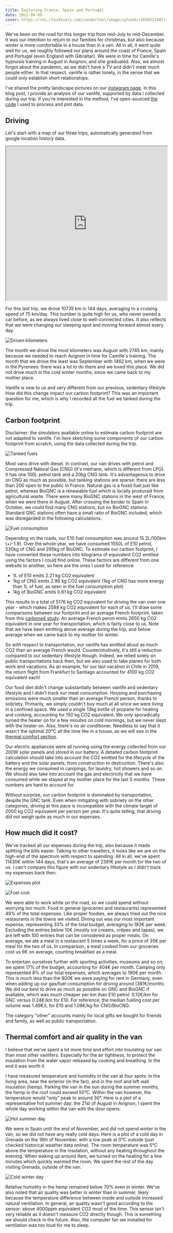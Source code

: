 ```yaml
---
title: Exploring France, Spain and Portugal
date: 2022-04-09
cover: https://res.cloudinary.com/vanderfool/image/upload/v1650227487/2021-trip/2021_trip_map_fcpvlc.png
---
```


We've been on the road for this longer trip from mid-July to mid-December.
It was our intention to return to our families for christmas, but also because winter is more comfortable in a house than in a van.
All in all, it went quite well for us, we roughly followed our plans around the coast of France, Spain and Portugal (even England with Gibraltar).
We were in time for Camille's hypnosis training in August in Avignon, and she graduated.
Also, we almost forgot about the pandemic, as we didn't have a TV and didn't meet much people either.
In that respect, vanlife is rather lonely, in the sense that we could only establish short relationships.

I've shared the pretty landscape pictures on our [instagram page](https://www.instagram.com/vanderfool.fr/).
In this blog post, I provide an analysis of our vanlife, supported by data I collected during our trip.
If you're interested in the method, I've open-sourced [the code](https://github.com/jackokaiser/vanlife_analysis) I used to process and plot data.

## Driving

Let's start with a map of our three trips, automatically generated from google location history data.

<iframe src="https://www.google.com/maps/d/u/0/embed?mid=1rChaN2ThmCtaWgaOKvEWMAnF3JnIKtLW&ehbc=2E312F" width="640" height="480" style="width:100%;"></iframe>

For this last trip, we drove 10735 km in 144 days, averaging to a cruising speed of 75 km/day.
This number is quite high for us, who never owned a car before, as we always lived close to well-connected cities.
It also reflects that we were changing our sleeping spot and moving forward almost every day.

![Driven kilometers](https://res.cloudinary.com/vanderfool/image/upload/v1652024743/2021-trip/driven_km_b4iyfh.png "Driven kilometers per month")

The month we drove the most kilometers was August with 2745 km, mainly because we needed to reach Avignon in time for Camille's training.
The month that we drove the least was September with 1462 km, when we were in the Pyrenees: there was a lot to do there and we loved this place.
We did not drive much in the cold winter months, since we came back to my mother place.

Vanlife is new to us and very different from our previous, sedentary lifestyle.
How did this change impact our carbon footprint?
This was an important question for me, which is why I recorded all the fuel we tanked during the trip.

## Carbon footprint

Disclaimer: the simulators available online to estimate carbon footprint are not adapted to vanlife.
I'm here sketching some components of our carbon footprint from scratch, using the data collected during the trip.

![Tanked fuels](https://res.cloudinary.com/vanderfool/image/upload/v1652024745/2021-trip/tanked_volumes_wfbkyl.png "Tanked fuels per month")

Most vans drive with diesel.
In contrast, our van drives with petrol and Compressed Natural Gas (CNG) (it's methane, which is different from LPG).
It has one 100L petrol tank and a 20kg CNG tank.
It's advantageous to drive on CNG as much as possible, but tanking stations are sparse: there are less than 200 open to the public in France.
Natural gas is a fossil fuel just like petrol, whereas BioGNC is a renewable fuel which is locally produced from agricultural waste.
There were many BioGNC stations in the west of France, when we were there in August.
After crossing the border to Spain in October, we could find many CNG stations, but no BioGNC stations.
Standard GNC stations often have a small ratio of BioGNC included, which was disregarded in the following calculations.

![Fuel consumption](https://res.cloudinary.com/vanderfool/image/upload/v1652026878/2021-trip/fuel_consumption_oyzafq.png "Fuel consumption")

Depending on the roads, our E10 fuel consumption was around 15.2L/100km (+/-1.9).
Over the whole year, we have consumed 1550L of E10 petrol, 530kg of CNG and 295kg of BioGNC.
To estimate our carbon footprint, I have converted these numbers into kilograms of equivalent CO2 emitted using the factors I could find online.
These factors are different from one website to another, so here are the ones I used for reference:

* 1L of E10 emits 2.21 kg CO2 equivalent
* 1kg of CNG emits 2.96 kg CO2 equivalent (1kg of CNG has more energy than 1L of fuel, as seen in the fuel consumption plot)
* 1kg of BioGNC emits 0.61 kg CO2 equivalent

This results in a total of 5176 kg CO2 equivalent for driving the van over one year - which makes 2588 kg CO2 equivalent for each of us.
I'll draw some comparisons between our footprint and an average French footprint, taken from this [carbone4 study](https://www.carbone4.com/myco2-empreinte-moyenne-evolution-methodo).
An average French peron emits 2650 kg CO2 equivalent in one year for transportation, which is fairly close to us.
Note that we have been emitting above average during the trip, and below average when we came back to my mother for winter.

So with respect to transportation, our vanlife has emitted about as much CO2 than an average French would.
Counterintuitively, it's still a reduction compared to our sedentary lifestyle though.
Indeed, we relied solely on public transportations back then, but we also used to take planes for both work and vacations.
As an example, for our last vacation in Chile in 2019, the return flight from Frankfurt to Santiago accounted for 4100 kg CO2 equivalent each!

Our food diet didn't change substantially between vanlife and sedentary lifestyle and I didn't track our meat consumption.
Housing and purchasing emissions were much smaller than an average French person, thanks to sobriety.
Primarily, we simply couldn't buy much at all since we were living in a confined space.
We used a single 13kg bottle of propane for heating and cooking, accounting for 150 kg CO2 equivalent.
We only sporadically turned the heater on for a few minutes on cold mornings, but we never slept with the heater on.
Also, there's no air conditioner.
Needless to say that it wasn't the optimal 20°C all the time like in a house, as we will see in the [thermal comfort section](#thermal).

Our electric appliances were all running using the energy collected from our 200W solar panels and stored in our battery.
A detailed carbon footprint calculation should take into account the CO2 emitted for the lifecycle of the battery and the solar panels, from construction to destruction.
There's also the energy we consumed in campings, for laundry, hot showers and so on.
We should also take into account the gas and electricity that we have consumed while we stayed at my mother place for the last 5 months.
These numbers are hard to account for.

Without surprise, our carbon footprint is dominated by transportation, despite the GNC tank.
Even when mitigating with sobriety on the other categories, driving at this pace is incompatible with the climate target of 2000 kg CO2 equivalent per person per year.
It's quite telling, that driving did not weigh quite as much in our expenses.

## How much did it cost?

We've tracked all our expenses during the trip, also because it made splitting the bills easier.
Talking to other travellers, it looks like we are on the high-end of the spectrum with respect to spending.
All in all, we've spent 11430€ within 144 days, that's an average of 2381€ per month for the two of us.
I can't compare this figure with our sedentary lifestyle as I didn't track my expenses back then.

![Expenses plot](https://res.cloudinary.com/vanderfool/image/upload/v1642876868/2021-trip/total_expenses_oynk3f.png "Expenses plot")

![Fuel cost](https://res.cloudinary.com/vanderfool/image/upload/v1652026851/2021-trip/fuel_price_jukpzh.png "Fuel cost")

We were able to work while on the road, so we could spend without worrying too much.
Food in general (groceries and restaurants) represented 49% of the total expenses.
Like proper foodies, we always tried out the nice restaurants in the towns we visited.
Dining out was our most important expense, representing 33% of the total budget, averaging to 183€ per week.
Excluding the entries below 10€ (mostly ice creams, crêpes and tapas), we are left with 100 entries that can be considered as proper meals.
On average, we ate a meal in a restaurant 5 times a week, for a price of 35€ per meal for the two of us.
In comparison, a meal cooked from our groceries cost us 6€ on average, counting breakfast as a meal.

To entertain ourselves further with sporting activities, museums and so on, we spent 17% of the budget, accounting for 404€ per month.
Camping only represented 8% of our total expenses, which averages to 190€ per month.
This is much less than the 800€ we were paying for rent in Germany, even when adding up our gas/fuel consumption for driving around (381€/month).
We did our best to drive as much as possible on GNC and BioGNC if available, which was much cheaper per km than E10 petrol: 0.12€/km for GNC versus 0.24€/km for E10.
For reference, the median fueling cost per volume was 1.49€/L for E10 and 1.08€/kg for CNG/BioCNG.

The category "other" accounts mainly for local gifts we bought for friends and family, as well as public transportation.


## <a name="thermal"></a>Thermal comfort and air quality in the van

I believe that we've spent a lot more time and effort into insulating our van than most other vanlifers.
Especially for the air tightness, to protect the insulation from the water vapor released by cooking and breathing.
In the end it was worth it.

I have measured temperature and humidity in the van at four spots: in the living area, near the exterior (in the fan), and in the roof and left wall insulation (hemp).
Parking the van in the sun during the summer months, the hemp in the roof could exceed 50°C.
Within the van however, the temperature would "only" peak to around 30°.
Here is a plot of a representative hot summer day: the 21st of August in Avignon, I spent the whole day working within the van with the door opens.

![Hot summer day](https://res.cloudinary.com/vanderfool/image/upload/v1649517298/2021-trip/2021-08-21_temperature_twdgnf.png "Hot summer day")

We were in Spain until the end of November, and did not spend winter in the van, so we did not have any really cold days.
Here is a plot of a cold day in Grenada on the 18th of November, with a low peak at 0°C outside (just checked historical weather data online).
The room temperature was 5°C above the temperature in the insulation, without any heating throughout the evening.
When waking up around 9am, we turned on the heating for a few minutes which quickly warmed the room.
We spent the rest of the day visiting Grenada, outside of the van.

![Cold winter day](https://res.cloudinary.com/vanderfool/image/upload/v1649517787/2021-trip/2021-11-18_temperature_qgh8hc.png "Cold winter day")

Relative humidity in the hemp remained below 70% even in winter.
We've also noted that air quality was better in winter than in summer, likely because the temperature difference between inside and outside increased natural ventilation.
In general, air quality wasn't good according to the sensor: above 4000ppm equivalent CO2 most of the time.
This sensor isn't very reliable as it doesn't measure CO2 directly though.
This is something we should check in the future.
Also, the computer fan we installed for ventilation was too loud for me to sleep.
